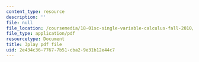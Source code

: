 ```yaml
---
content_type: resource
description: ''
file: null
file_location: /coursemedia/18-01sc-single-variable-calculus-fall-2010/2e434c3677677b51cba29e31b12e44c7_v90JNWCTupk.pdf
file_type: application/pdf
resourcetype: Document
title: 3play pdf file
uid: 2e434c36-7767-7b51-cba2-9e31b12e44c7
---
```

